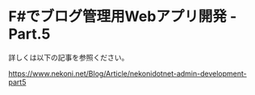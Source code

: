 # F#でブログ管理用Webアプリ開発 - Part.5

詳しくは以下の記事を参照ください。

https://www.nekoni.net/Blog/Article/nekonidotnet-admin-development-part5
